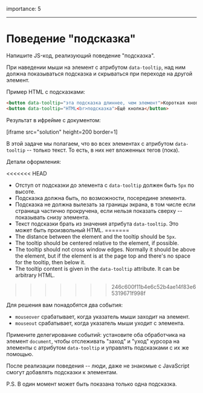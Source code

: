 importance: 5

---

# Поведение "подсказка"

Напишите JS-код, реализующий поведение "подсказка".

При наведении мыши на элемент с атрибутом `data-tooltip`, над ним должна показываться подсказка и скрываться при переходе на другой элемент.

Пример HTML с подсказками:
```html
<button data-tooltip="эта подсказка длиннее, чем элемент">Короткая кнопка</button>
<button data-tooltip="HTML<br>подсказка">Ещё кнопка</button>
```

Результат в ифрейме с документом:

[iframe src="solution" height=200 border=1]

В этой задаче мы полагаем, что во всех элементах с атрибутом `data-tooltip` -- только текст. То есть, в них нет вложенных тегов (пока).

Детали оформления:

<<<<<<< HEAD
- Отступ от подсказки до элемента с `data-tooltip` должен быть `5px` по высоте.
- Подсказка должна быть, по возможности, посередине элемента.
- Подсказка не должна вылезать за границы экрана, в том числе если страница частично прокручена, если нельзя показать сверху -- показывать снизу элемента.
- Текст подсказки брать из значения атрибута `data-tooltip`. Это может быть произвольный HTML.
=======
- The distance between the element and the tooltip should be `5px`.
- The tooltip should be centered relative to the element, if possible.
- The tooltip should not cross window edges. Normally it should be above the element, but if the element is at the page top and there's no space for the tooltip, then below it.
- The tooltip content is given in the `data-tooltip` attribute. It can be arbitrary HTML.
>>>>>>> 246c600f11b4e6c52b4ae14f83e65319671f998f

Для решения вам понадобятся два события:
- `mouseover` срабатывает, когда указатель мыши заходит на элемент.
- `mouseout` срабатывает, когда указатель мыши уходит с элемента.

Примените делегирование событий: установите оба обработчика на элемент `document`, чтобы отслеживать "заход" и "уход" курсора на элементы с атрибутом `data-tooltip` и управлять подсказками с их же помощью.

После реализации поведения -- люди, даже не знакомые с JavaScript смогут добавлять подсказки к элементам.

P.S. В один момент может быть показана только одна подсказка.
